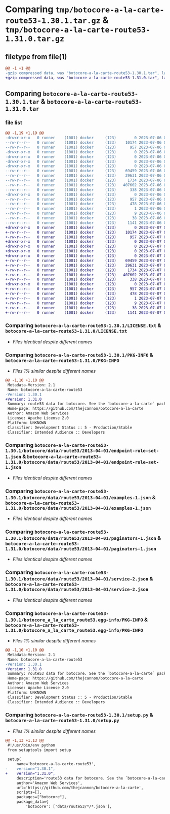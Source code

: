 # Comparing `tmp/botocore-a-la-carte-route53-1.30.1.tar.gz` & `tmp/botocore-a-la-carte-route53-1.31.0.tar.gz`

## filetype from file(1)

```diff
@@ -1 +1 @@
-gzip compressed data, was "botocore-a-la-carte-route53-1.30.1.tar", last modified: Thu Jul  6 01:45:26 2023, max compression
+gzip compressed data, was "botocore-a-la-carte-route53-1.31.0.tar", last modified: Fri Jul  7 01:44:19 2023, max compression
```

## Comparing `botocore-a-la-carte-route53-1.30.1.tar` & `botocore-a-la-carte-route53-1.31.0.tar`

### file list

```diff
@@ -1,19 +1,19 @@
-drwxr-xr-x   0 runner    (1001) docker     (123)        0 2023-07-06 01:45:26.503139 botocore-a-la-carte-route53-1.30.1/
--rw-r--r--   0 runner    (1001) docker     (123)    10174 2023-07-06 01:45:26.000000 botocore-a-la-carte-route53-1.30.1/LICENSE.txt
--rw-r--r--   0 runner    (1001) docker     (123)      957 2023-07-06 01:45:26.503139 botocore-a-la-carte-route53-1.30.1/PKG-INFO
-drwxr-xr-x   0 runner    (1001) docker     (123)        0 2023-07-06 01:45:26.503139 botocore-a-la-carte-route53-1.30.1/botocore/
-drwxr-xr-x   0 runner    (1001) docker     (123)        0 2023-07-06 01:45:26.503139 botocore-a-la-carte-route53-1.30.1/botocore/data/
-drwxr-xr-x   0 runner    (1001) docker     (123)        0 2023-07-06 01:45:26.503139 botocore-a-la-carte-route53-1.30.1/botocore/data/route53/
-drwxr-xr-x   0 runner    (1001) docker     (123)        0 2023-07-06 01:45:26.503139 botocore-a-la-carte-route53-1.30.1/botocore/data/route53/2013-04-01/
--rw-r--r--   0 runner    (1001) docker     (123)    69459 2023-07-06 01:44:40.000000 botocore-a-la-carte-route53-1.30.1/botocore/data/route53/2013-04-01/endpoint-rule-set-1.json
--rw-r--r--   0 runner    (1001) docker     (123)    29631 2023-07-06 01:44:40.000000 botocore-a-la-carte-route53-1.30.1/botocore/data/route53/2013-04-01/examples-1.json
--rw-r--r--   0 runner    (1001) docker     (123)     1734 2023-07-06 01:44:40.000000 botocore-a-la-carte-route53-1.30.1/botocore/data/route53/2013-04-01/paginators-1.json
--rw-r--r--   0 runner    (1001) docker     (123)   407602 2023-07-06 01:44:40.000000 botocore-a-la-carte-route53-1.30.1/botocore/data/route53/2013-04-01/service-2.json
--rw-r--r--   0 runner    (1001) docker     (123)      338 2023-07-06 01:44:40.000000 botocore-a-la-carte-route53-1.30.1/botocore/data/route53/2013-04-01/waiters-2.json
-drwxr-xr-x   0 runner    (1001) docker     (123)        0 2023-07-06 01:45:26.503139 botocore-a-la-carte-route53-1.30.1/botocore_a_la_carte_route53.egg-info/
--rw-r--r--   0 runner    (1001) docker     (123)      957 2023-07-06 01:45:26.000000 botocore-a-la-carte-route53-1.30.1/botocore_a_la_carte_route53.egg-info/PKG-INFO
--rw-r--r--   0 runner    (1001) docker     (123)      478 2023-07-06 01:45:26.000000 botocore-a-la-carte-route53-1.30.1/botocore_a_la_carte_route53.egg-info/SOURCES.txt
--rw-r--r--   0 runner    (1001) docker     (123)        1 2023-07-06 01:45:26.000000 botocore-a-la-carte-route53-1.30.1/botocore_a_la_carte_route53.egg-info/dependency_links.txt
--rw-r--r--   0 runner    (1001) docker     (123)        9 2023-07-06 01:45:26.000000 botocore-a-la-carte-route53-1.30.1/botocore_a_la_carte_route53.egg-info/top_level.txt
--rw-r--r--   0 runner    (1001) docker     (123)       38 2023-07-06 01:45:26.503139 botocore-a-la-carte-route53-1.30.1/setup.cfg
--rw-r--r--   0 runner    (1001) docker     (123)     1141 2023-07-06 01:45:26.000000 botocore-a-la-carte-route53-1.30.1/setup.py
+drwxr-xr-x   0 runner    (1001) docker     (123)        0 2023-07-07 01:44:19.035659 botocore-a-la-carte-route53-1.31.0/
+-rw-r--r--   0 runner    (1001) docker     (123)    10174 2023-07-07 01:44:18.000000 botocore-a-la-carte-route53-1.31.0/LICENSE.txt
+-rw-r--r--   0 runner    (1001) docker     (123)      957 2023-07-07 01:44:19.035659 botocore-a-la-carte-route53-1.31.0/PKG-INFO
+drwxr-xr-x   0 runner    (1001) docker     (123)        0 2023-07-07 01:44:19.031659 botocore-a-la-carte-route53-1.31.0/botocore/
+drwxr-xr-x   0 runner    (1001) docker     (123)        0 2023-07-07 01:44:19.031659 botocore-a-la-carte-route53-1.31.0/botocore/data/
+drwxr-xr-x   0 runner    (1001) docker     (123)        0 2023-07-07 01:44:19.031659 botocore-a-la-carte-route53-1.31.0/botocore/data/route53/
+drwxr-xr-x   0 runner    (1001) docker     (123)        0 2023-07-07 01:44:19.031659 botocore-a-la-carte-route53-1.31.0/botocore/data/route53/2013-04-01/
+-rw-r--r--   0 runner    (1001) docker     (123)    69459 2023-07-07 01:43:28.000000 botocore-a-la-carte-route53-1.31.0/botocore/data/route53/2013-04-01/endpoint-rule-set-1.json
+-rw-r--r--   0 runner    (1001) docker     (123)    29631 2023-07-07 01:43:28.000000 botocore-a-la-carte-route53-1.31.0/botocore/data/route53/2013-04-01/examples-1.json
+-rw-r--r--   0 runner    (1001) docker     (123)     1734 2023-07-07 01:43:28.000000 botocore-a-la-carte-route53-1.31.0/botocore/data/route53/2013-04-01/paginators-1.json
+-rw-r--r--   0 runner    (1001) docker     (123)   407602 2023-07-07 01:43:28.000000 botocore-a-la-carte-route53-1.31.0/botocore/data/route53/2013-04-01/service-2.json
+-rw-r--r--   0 runner    (1001) docker     (123)      338 2023-07-07 01:43:28.000000 botocore-a-la-carte-route53-1.31.0/botocore/data/route53/2013-04-01/waiters-2.json
+drwxr-xr-x   0 runner    (1001) docker     (123)        0 2023-07-07 01:44:19.031659 botocore-a-la-carte-route53-1.31.0/botocore_a_la_carte_route53.egg-info/
+-rw-r--r--   0 runner    (1001) docker     (123)      957 2023-07-07 01:44:19.000000 botocore-a-la-carte-route53-1.31.0/botocore_a_la_carte_route53.egg-info/PKG-INFO
+-rw-r--r--   0 runner    (1001) docker     (123)      478 2023-07-07 01:44:19.000000 botocore-a-la-carte-route53-1.31.0/botocore_a_la_carte_route53.egg-info/SOURCES.txt
+-rw-r--r--   0 runner    (1001) docker     (123)        1 2023-07-07 01:44:19.000000 botocore-a-la-carte-route53-1.31.0/botocore_a_la_carte_route53.egg-info/dependency_links.txt
+-rw-r--r--   0 runner    (1001) docker     (123)        9 2023-07-07 01:44:19.000000 botocore-a-la-carte-route53-1.31.0/botocore_a_la_carte_route53.egg-info/top_level.txt
+-rw-r--r--   0 runner    (1001) docker     (123)       38 2023-07-07 01:44:19.035659 botocore-a-la-carte-route53-1.31.0/setup.cfg
+-rw-r--r--   0 runner    (1001) docker     (123)     1141 2023-07-07 01:44:18.000000 botocore-a-la-carte-route53-1.31.0/setup.py
```

### Comparing `botocore-a-la-carte-route53-1.30.1/LICENSE.txt` & `botocore-a-la-carte-route53-1.31.0/LICENSE.txt`

 * *Files identical despite different names*

### Comparing `botocore-a-la-carte-route53-1.30.1/PKG-INFO` & `botocore-a-la-carte-route53-1.31.0/PKG-INFO`

 * *Files 1% similar despite different names*

```diff
@@ -1,10 +1,10 @@
 Metadata-Version: 2.1
 Name: botocore-a-la-carte-route53
-Version: 1.30.1
+Version: 1.31.0
 Summary: route53 data for botocore. See the `botocore-a-la-carte` package for more info.
 Home-page: https://github.com/thejcannon/botocore-a-la-carte
 Author: Amazon Web Services
 License: Apache License 2.0
 Platform: UNKNOWN
 Classifier: Development Status :: 5 - Production/Stable
 Classifier: Intended Audience :: Developers
```

### Comparing `botocore-a-la-carte-route53-1.30.1/botocore/data/route53/2013-04-01/endpoint-rule-set-1.json` & `botocore-a-la-carte-route53-1.31.0/botocore/data/route53/2013-04-01/endpoint-rule-set-1.json`

 * *Files identical despite different names*

### Comparing `botocore-a-la-carte-route53-1.30.1/botocore/data/route53/2013-04-01/examples-1.json` & `botocore-a-la-carte-route53-1.31.0/botocore/data/route53/2013-04-01/examples-1.json`

 * *Files identical despite different names*

### Comparing `botocore-a-la-carte-route53-1.30.1/botocore/data/route53/2013-04-01/paginators-1.json` & `botocore-a-la-carte-route53-1.31.0/botocore/data/route53/2013-04-01/paginators-1.json`

 * *Files identical despite different names*

### Comparing `botocore-a-la-carte-route53-1.30.1/botocore/data/route53/2013-04-01/service-2.json` & `botocore-a-la-carte-route53-1.31.0/botocore/data/route53/2013-04-01/service-2.json`

 * *Files identical despite different names*

### Comparing `botocore-a-la-carte-route53-1.30.1/botocore_a_la_carte_route53.egg-info/PKG-INFO` & `botocore-a-la-carte-route53-1.31.0/botocore_a_la_carte_route53.egg-info/PKG-INFO`

 * *Files 1% similar despite different names*

```diff
@@ -1,10 +1,10 @@
 Metadata-Version: 2.1
 Name: botocore-a-la-carte-route53
-Version: 1.30.1
+Version: 1.31.0
 Summary: route53 data for botocore. See the `botocore-a-la-carte` package for more info.
 Home-page: https://github.com/thejcannon/botocore-a-la-carte
 Author: Amazon Web Services
 License: Apache License 2.0
 Platform: UNKNOWN
 Classifier: Development Status :: 5 - Production/Stable
 Classifier: Intended Audience :: Developers
```

### Comparing `botocore-a-la-carte-route53-1.30.1/setup.py` & `botocore-a-la-carte-route53-1.31.0/setup.py`

 * *Files 1% similar despite different names*

```diff
@@ -1,13 +1,13 @@
 #!/usr/bin/env python
 from setuptools import setup
 
 setup(
     name='botocore-a-la-carte-route53',
-    version="1.30.1",
+    version="1.31.0",
     description='route53 data for botocore. See the `botocore-a-la-carte` package for more info.',
     author='Amazon Web Services',
     url='https://github.com/thejcannon/botocore-a-la-carte',
     scripts=[],
     packages=["botocore"],
     package_data={
         'botocore': ['data/route53/*/*.json'],
```

